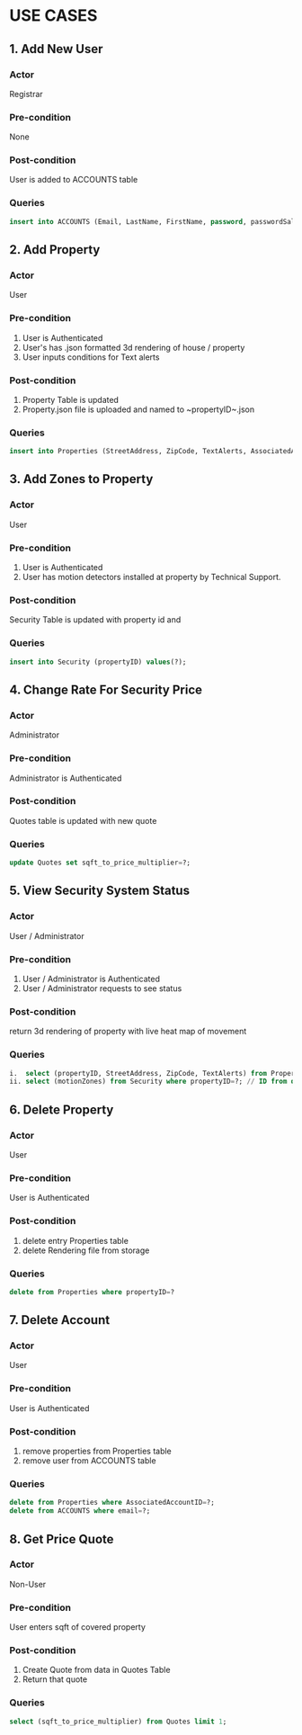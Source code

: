 # USE CASES

## 1. Add New User

### Actor

Registrar

### Pre-condition

None

### Post-condition

User is added to ACCOUNTS table

### Queries

```SQL
insert into ACCOUNTS (Email, LastName, FirstName, password, passwordSalt) values (?);
```

## 2. Add Property

### Actor

User

### Pre-condition

1. User is Authenticated
2. User's has .json formatted 3d rendering of house / property
3. User inputs conditions for Text alerts

### Post-condition

1. Property Table is updated
2. Property.json file is uploaded and named to ~propertyID~.json

### Queries

```SQL
insert into Properties (StreetAddress, ZipCode, TextAlerts, AssociatedAccount) values (?);
```

## 3. Add Zones to Property

### Actor

User

### Pre-condition

1. User is Authenticated
2. User has motion detectors installed at property by Technical Support.

### Post-condition

Security Table is updated with property id and 

### Queries

```SQL
insert into Security (propertyID) values(?);
```

## 4. Change Rate For Security Price

### Actor

Administrator

### Pre-condition

Administrator is Authenticated

### Post-condition

Quotes table is updated with new quote

### Queries

```SQL
update Quotes set sqft_to_price_multiplier=?;
```


## 5. View Security System Status

### Actor

User / Administrator

### Pre-condition

1. User / Administrator is Authenticated
2. User / Administrator requests to see status

### Post-condition

return 3d rendering of property with live heat map of movement

### Queries

```SQL
i.  select (propertyID, StreetAddress, ZipCode, TextAlerts) from Properties where `AssociatedAccountID`=?;
ii. select (motionZones) from Security where propertyID=?; // ID from query i
```

## 6. Delete Property

### Actor

User

### Pre-condition

User is Authenticated

### Post-condition

1. delete entry Properties table
2. delete Rendering file from storage

### Queries

```SQL
delete from Properties where propertyID=?
```

## 7. Delete Account

### Actor

User

### Pre-condition

User is Authenticated

### Post-condition

1. remove properties from Properties table
2. remove user from ACCOUNTS table

### Queries

```SQL
delete from Properties where AssociatedAccountID=?;
delete from ACCOUNTS where email=?;
```

## 8. Get Price Quote

### Actor

Non-User

### Pre-condition

User enters sqft of covered property

### Post-condition

1. Create Quote from data in Quotes Table
2. Return that quote

### Queries

```SQL
select (sqft_to_price_multiplier) from Quotes limit 1;
```
